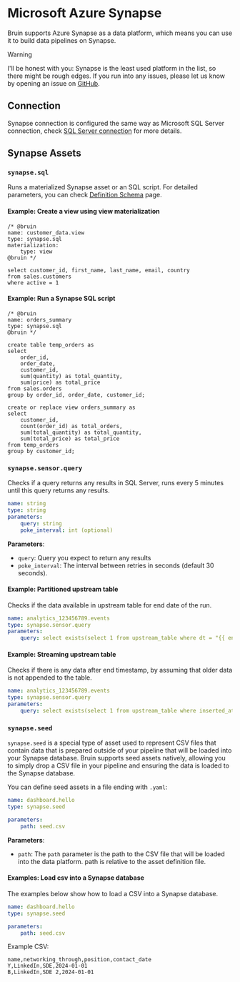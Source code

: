 # Microsoft Azure Synapse

Bruin supports Azure Synapse as a data platform, which means you can use it to build data pipelines on Synapse.

> [!WARNING]
> I'll be honest with you: Synapse is the least used platform in the list, so there might be rough edges. If you run into any issues, please let us know by opening an issue on [GitHub](https://github.com/bruin-data/bruin/issues).

## Connection
Synapse connection is configured the same way as Microsoft SQL Server connection, check [SQL Server connection](mssql.md#connection) for more details.

## Synapse Assets
### `synapse.sql`
Runs a materialized Synapse asset or an SQL script. For detailed parameters, you can check [Definition Schema](../assets/definition-schema.md) page.

#### Example: Create a view using view materialization
```bruin-sql
/* @bruin
name: customer_data.view
type: synapse.sql
materialization:
    type: view
@bruin */

select customer_id, first_name, last_name, email, country
from sales.customers
where active = 1
```

#### Example: Run a Synapse SQL script
```bruin-sql
/* @bruin
name: orders_summary
type: synapse.sql
@bruin */

create table temp_orders as
select
    order_id,
    order_date,
    customer_id,
    sum(quantity) as total_quantity,
    sum(price) as total_price
from sales.orders
group by order_id, order_date, customer_id;

create or replace view orders_summary as
select
    customer_id,
    count(order_id) as total_orders,
    sum(total_quantity) as total_quantity,
    sum(total_price) as total_price
from temp_orders
group by customer_id;
```

### `synapse.sensor.query`

Checks if a query returns any results in SQL Server, runs every 5 minutes until this query returns any results.

```yaml
name: string
type: string
parameters:
    query: string
    poke_interval: int (optional)
```

**Parameters**:
- `query`: Query you expect to return any results
- `poke_interval`: The interval between retries in seconds (default 30 seconds).

#### Example: Partitioned upstream table

Checks if the data available in upstream table for end date of the run.
```yaml
name: analytics_123456789.events
type: synapse.sensor.query
parameters:
    query: select exists(select 1 from upstream_table where dt = "{{ end_date }}"
```

#### Example: Streaming upstream table

Checks if there is any data after end timestamp, by assuming that older data is not appended to the table.
```yaml
name: analytics_123456789.events
type: synapse.sensor.query
parameters:
    query: select exists(select 1 from upstream_table where inserted_at > "{{ end_timestamp }}"
```

### `synapse.seed`
`synapse.seed` is a special type of asset used to represent CSV files that contain data that is prepared outside of your pipeline that will be loaded into your Synapse database. Bruin supports seed assets natively, allowing you to simply drop a CSV file in your pipeline and ensuring the data is loaded to the Synapse database.

You can define seed assets in a file ending with `.yaml`:
```yaml
name: dashboard.hello
type: synapse.seed

parameters:
    path: seed.csv
```

**Parameters**:
- `path`:  The `path` parameter is the path to the CSV file that will be loaded into the data platform. path is relative to the asset definition file.


####  Examples: Load csv into a Synapse database

The examples below show how to load a CSV into a Synapse database.
```yaml
name: dashboard.hello
type: synapse.seed

parameters:
    path: seed.csv
```

Example CSV:

```csv
name,networking_through,position,contact_date
Y,LinkedIn,SDE,2024-01-01
B,LinkedIn,SDE 2,2024-01-01
```
